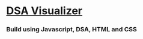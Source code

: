 # [DSA Visualizer](https://dsa-visualiser.netlify.app/)

### Build using Javascript, DSA, HTML and CSS
